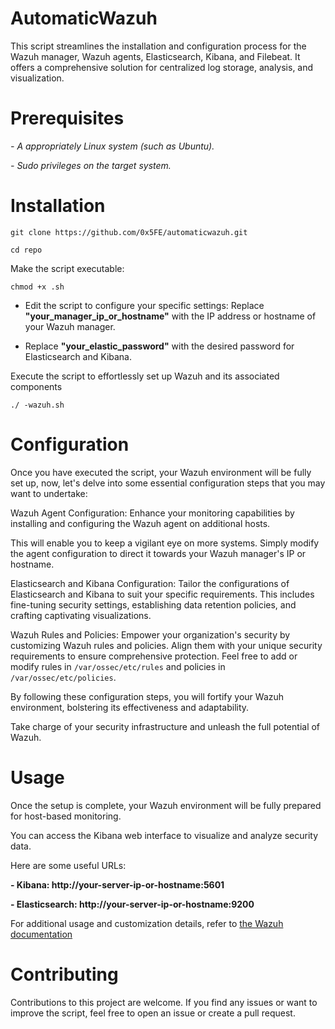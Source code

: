 # AutomaticWazuh

This script streamlines the installation and configuration process for the Wazuh manager, Wazuh agents, Elasticsearch, Kibana, and Filebeat. It offers a comprehensive solution for centralized log storage, analysis, and visualization.

# Prerequisites

*- A appropriately Linux system (such as Ubuntu).*

*- Sudo privileges on the target system.*

# Installation

`git clone https://github.com/0x5FE/automaticwazuh.git`

`cd repo`

Make the script executable:

`chmod +x .sh`

- Edit the script to configure your specific settings: Replace **"your_manager_ip_or_hostname"** with the IP address or hostname of your Wazuh manager.   

- Replace **"your_elastic_password"** with the desired password for Elasticsearch and Kibana.

Execute the script to effortlessly set up Wazuh and its associated components

`./ -wazuh.sh`

# Configuration

Once you have executed the script, your Wazuh environment will be fully set up, now, let's delve into some essential configuration steps that you may want to undertake:

Wazuh Agent Configuration: Enhance your monitoring capabilities by installing and configuring the Wazuh agent on additional hosts. 

This will enable you to keep a vigilant eye on more systems. Simply modify the agent configuration to direct it towards your Wazuh manager's IP or hostname.

Elasticsearch and Kibana Configuration: Tailor the configurations of Elasticsearch and Kibana to suit your specific requirements. This includes fine-tuning security settings, establishing data retention policies, and crafting captivating visualizations.

Wazuh Rules and Policies: Empower your organization's security by customizing Wazuh rules and policies. Align them with your unique security requirements to ensure comprehensive protection. Feel free to add or modify rules in `/var/ossec/etc/rules` and policies in `/var/ossec/etc/policies`.

By following these configuration steps, you will fortify your Wazuh environment, bolstering its effectiveness and adaptability. 

Take charge of your security infrastructure and unleash the full potential of Wazuh.

# Usage

Once the setup is complete, your Wazuh environment will be fully prepared for host-based monitoring. 

You can access the Kibana web interface to visualize and analyze security data. 

Here are some useful URLs:

**- Kibana: http://your-server-ip-or-hostname:5601**

**- Elasticsearch: http://your-server-ip-or-hostname:9200**

For additional usage and customization details, refer to [the Wazuh documentation](https://documentation.wazuh.com/current/) 

# Contributing

Contributions to this project are welcome. If you find any issues or want to improve the script, feel free to open an issue or create a pull request.
